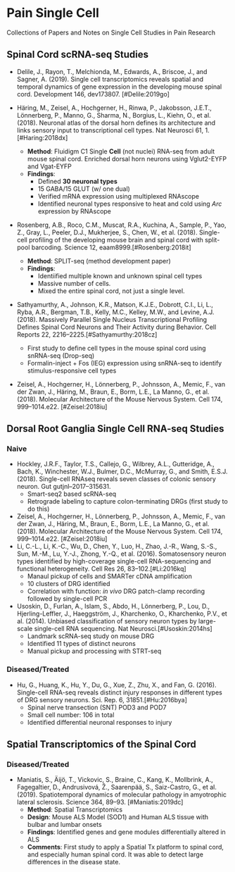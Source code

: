 # Pain Single Cell

Collections of Papers and Notes on Single Cell Studies in Pain Research

## Spinal Cord scRNA-seq Studies

- Delile, J., Rayon, T., Melchionda, M., Edwards, A., Briscoe, J., and Sagner, A. (2019). Single cell transcriptomics reveals spatial and temporal dynamics of gene expression in the developing mouse spinal cord. Development 146, dev173807. [#Delile:2019go]
- Häring, M., Zeisel, A., Hochgerner, H., Rinwa, P., Jakobsson, J.E.T., Lönnerberg, P., Manno, G., Sharma, N., Borgius, L., Kiehn, O., et al. (2018). Neuronal atlas of the dorsal horn defines its architecture and links sensory input to transcriptional cell types. Nat Neurosci 61, 1.[#Haring:2018dx]
  - **Method**: Fluidigm C1 Single **Cell** (not nuclei) RNA-seq from adult mouse spinal cord. Enriched dorsal horn neurons using Vglut2-EYFP and Vgat-EYFP
  - **Findings**:
    - Defined **30 neuronal types**
    - 15 GABA/15 GLUT (w/ one dual)
    - Verified mRNA expression using multiplexed RNAscope
    - Identified neuronal types responsive to heat and cold using _Arc_ expression by RNAscope
- Rosenberg, A.B., Roco, C.M., Muscat, R.A., Kuchina, A., Sample, P., Yao, Z., Gray, L., Peeler, D.J., Mukherjee, S., Chen, W., et al. (2018). Single-cell profiling of the developing mouse brain and spinal cord with split-pool barcoding. Science 12, eaam8999.[#Rosenberg:2018it]
  - **Method**: SPLIT-seq (method development paper)
  - **Findings**:
    - Identiified multiple known and unknown spinal cell types
    - Massive number of cells. 
    - Mixed the entire spinal cord, not just a single level. 
   
- Sathyamurthy, A., Johnson, K.R., Matson, K.J.E., Dobrott, C.I., Li, L., Ryba, A.R., Bergman, T.B., Kelly, M.C., Kelley, M.W., and Levine, A.J. (2018). Massively Parallel Single Nucleus Transcriptional Profiling Defines Spinal Cord Neurons and Their Activity during Behavior. Cell Reports 22, 2216–2225.[#Sathyamurthy:2018cz]
  - First study to define cell types in the mouse spinal cord using snRNA-seq (Drop-seq)
  - Formalin-inject + Fos (IEG) expression using snRNA-seq to identify stimulus-responsive cell types
- Zeisel, A., Hochgerner, H., Lönnerberg, P., Johnsson, A., Memic, F., van der Zwan, J., Häring, M., Braun, E., Borm, L.E., La Manno, G., et al. (2018). Molecular Architecture of the Mouse Nervous System. Cell 174, 999–1014.e22. [#Zeisel:2018iu]

## Dorsal Root Ganglia Single Cell RNA-seq Studies

### Naive
- Hockley, J.R.F., Taylor, T.S., Callejo, G., Wilbrey, A.L., Gutteridge, A., Bach, K., Winchester, W.J., Bulmer, D.C., McMurray, G., and Smith, E.S.J. (2018). Single-cell RNAseq reveals seven classes of colonic sensory neuron. Gut gutjnl–2017–315631.
  - Smart-seq2 based scRNA-seq
  - Retrograde labeling to capture colon-terminating DRGs (first study to do this)
- Zeisel, A., Hochgerner, H., Lönnerberg, P., Johnsson, A., Memic, F., van der Zwan, J., Häring, M., Braun, E., Borm, L.E., La Manno, G., et al. (2018). Molecular Architecture of the Mouse Nervous System. Cell 174, 999–1014.e22. [#Zeisel:2018iu]
- Li, C.-L., Li, K.-C., Wu, D., Chen, Y., Luo, H., Zhao, J.-R., Wang, S.-S., Sun, M.-M., Lu, Y.-J., Zhong, Y.-Q., et al. (2016). Somatosensory neuron types identified by high-coverage single-cell RNA-sequencing and functional heterogeneity. Cell Res 26, 83–102.[#Li:2016kq]
  - Manaul pickup of cells and SMARTer cDNA amplification
  - 10 clusters of DRG identified
  - Correlation with function: _in vivo_ DRG patch-clamp recording followed by single-cell PCR
- Usoskin, D., Furlan, A., Islam, S., Abdo, H., Lönnerberg, P., Lou, D., Hjerling-Leffler, J., Haeggström, J., Kharchenko, O., Kharchenko, P.V., et al. (2014). Unbiased classification of sensory neuron types by large-scale single-cell RNA sequencing. Nat Neurosci.[#Usoskin:2014hs]
  - Landmark scRNA-seq study on mouse DRG
  - Identified 11 types of distinct neurons
  - Manual pickup and processing with STRT-seq
  
  
 ### Diseased/Treated
 
- Hu, G., Huang, K., Hu, Y., Du, G., Xue, Z., Zhu, X., and Fan, G. (2016). Single-cell RNA-seq reveals distinct injury responses in different types of DRG sensory neurons. Sci. Rep. 6, 31851.[#Hu:2016bya]
  - Spinal nerve transection (SNT) POD3 and POD7
  - Small cell number: 106 in total 
  - Identified differential neuronal responses to injury
  
## Spatial Transcriptomics of the Spinal Cord

### Diseased/Treated

- Maniatis, S., Äijö, T., Vickovic, S., Braine, C., Kang, K., Mollbrink, A., Fagegaltier, D., Andrusivová, Ž., Saarenpää, S., Saiz-Castro, G., et al. (2019). Spatiotemporal dynamics of molecular pathology in amyotrophic lateral sclerosis. Science 364, 89–93. [#Maniatis:2019dc]
  - **Method**: Spatial Transcriptomics
  - **Design**: Mouse ALS Model (SOD1) and Human ALS tissue with bulbar and lumbar onsets
  - **Findings**: Identified genes and gene modules differentially altered in ALS 
  - **Comments**: First study to apply a Spatial Tx platform to spinal cord, and especially human spinal cord. It was able to detect large differences in the disease state. 

